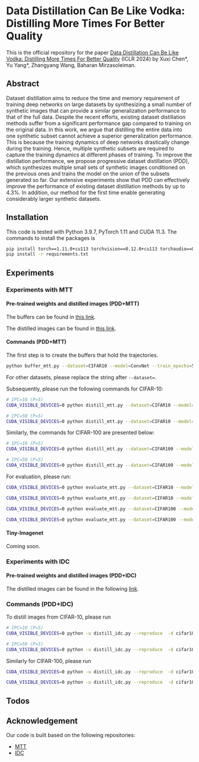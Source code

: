# Data Distillation Can Be Like Vodka: Distilling More Times For Better Quality

This is the official repository for the paper [Data Distillation Can Be Like Vodka: Distilling More Times For Better Quality](https://openreview.net/forum?id=1NHgmKqOzZ) (ICLR 2024) by Xuxi Chen*, Yu Yang*, Zhangyang Wang, Baharan Mirzasoleiman.

## Abstract

Dataset distillation aims to reduce the time and memory requirement of training deep networks on large datasets by synthesizing a small number of synthetic images that can provide a similar generalization performance to that of the full data. Despite the recent efforts, existing dataset distillation methods suffer from a significant performance gap compared to training on the original data. In this work, we argue that distilling the entire data into one synthetic subset cannot achieve a superior generalization performance. This is because the training dynamics of deep networks drastically change during the training. Hence, multiple synthetic subsets are required to capture the training dynamics at different phases of training. To improve the distillation performance, we propose progressive dataset distillation (PDD), which synthesizes multiple small sets of synthetic images conditioned on the previous ones and trains the model on the union of the subsets generated so far. Our extensive experiments show that PDD can effectively improve the performance of existing dataset distillation methods by up to 4.3%. In addition, our method for the first time enable generating considerably larger synthetic datasets.

## Installation

This code is tested with Python 3.9.7, PyTorch 1.11 and CUDA 11.3. The commands to install the packages is

```bash
pip install torch==1.11.0+cu113 torchvision==0.12.0+cu113 torchaudio==0.11.0 --extra-index-url https://download.pytorch.org/whl/cu113
pip install -r requirements.txt
```

## Experiments

### Experiments with MTT

#### Pre-trained weights and distilled images (PDD+MTT)

The buffers can be found in [this link](https://drive.google.com/drive/folders/1ZKamN6ledxEnmLyya4Mbl57Fu_H1Axb6?usp=sharing).

The distilled images can be found in [this link](https://drive.google.com/drive/folders/1OKnCiKO78-MOuMXRJWGyE3uV69t2kIMV?usp=sharing).

#### Commands (PDD+MTT)

The first step is to create the buffers that hold the trajectories.

```bash
python buffer_mtt.py --dataset=CIFAR10 --model=ConvNet --train_epochs=50 --num_experts=100 --zca --data_path=data
```

For other datasets, please replace the string after `--dataset=`.

Subsequently, please run the following commands for CIFAR-10:

```bash
# IPC=10 (P=5)
CUDA_VISIBLE_DEVICES=0 python distill_mtt.py --dataset=CIFAR10 --model=ConvNet --ipc=10 --syn_steps=30 --expert_epochs=2 --max_start_epoch=15 --zca --lr_img=1000 --lr_lr=1e-05 --lr_teacher=0.01 --num_intervals 5 --root_log_dir logged_files

# IPC=50 (P=5)
CUDA_VISIBLE_DEVICES=0 python distill_mtt.py --dataset=CIFAR10 --model=ConvNet --ipc=2 --syn_steps=50 --expert_epochs=2 --max_start_epoch=5 --zca --lr_img=1000 --lr_lr=1e-07 --lr_teacher=0.01 --num_intervals 5 --root_log_dir logged_files 
```

Similarly, the commands for CIFAR-100 are presented below:

```bash
# IPC=10 (P=5)
CUDA_VISIBLE_DEVICES=0 python distill_mtt.py --dataset=CIFAR100 --model=ConvNet --ipc=2 --syn_steps=20 --expert_epochs=3 --max_start_epoch=20 --zca --lr_img=1000 --lr_lr=1e-05 --lr_teacher=0.01 --num_intervals 5 --root_log_dir logged_files 

# IPC=50 (P=5)
CUDA_VISIBLE_DEVICES=0 python distill_mtt.py --dataset=CIFAR100 --model=ConvNet --ipc=10 --syn_steps=20 --expert_epochs=2 --max_start_epoch=20 --zca --lr_img=1000 --lr_lr=1e-05 --lr_teacher=0.01 --num_intervals 5 --root_log_dir logged_files --batch_syn 512 
```

For evaluation, please run:

```bash
CUDA_VISIBLE_DEVICES=0 python evaluate_mtt.py --dataset=CIFAR10 --model=ConvNet --ipc=2 --syn_steps=50 --expert_epochs=2 --max_start_epoch=5 --zca --lr_img=1000 --lr_lr=1e-07 --lr_teacher=0.01 --num_intervals 5 --num_experts 5 --override_load_path CIFAR10_ConvNet_S_ipc2_max5_syn50_real2_img1000.0_1e-07_0.01_increase_zca --save_path logged_files --epoch_eval_train 500

CUDA_VISIBLE_DEVICES=0 python evaluate_mtt.py --dataset=CIFAR10 --model=ConvNet --ipc=10 --syn_steps=20 --expert_epochs=2 --max_start_epoch=15 --zca --lr_img=1000 --lr_lr=1e-05 --lr_teacher=0.01 --num_intervals 5 --num_experts 5 --override_load_path CIFAR10_ConvNet_S_ipc10_max15_syn30_real2_img1000.0_1e-05_0.01_increase_zca --save_path logged_files --epoch_eval_train 500

CUDA_VISIBLE_DEVICES=0 python evaluate_mtt.py --dataset=CIFAR100 --model=ConvNet --ipc=2 --syn_steps=20 --expert_epochs=3 --max_start_epoch=20 --zca --lr_img=1000 --lr_lr=1e-05 --lr_teacher=0.01 --num_intervals 5 --num_experts 5 --override_load_path CIFAR100_ConvNet_S_ipc2_max20_syn20_real3_img1000.0_1e-05_0.01_increase_zca --save_path logged_files --epoch_eval_train 500

CUDA_VISIBLE_DEVICES=0 python evaluate_mtt.py --dataset=CIFAR100 --model=ConvNet --ipc=10 --syn_steps=20 --expert_epochs=2 --max_start_epoch=20 --zca --lr_img=1000 --lr_lr=1e-05 --lr_teacher=0.01 --num_intervals 5 --num_experts 5 --override_load_path CIFAR100_ConvNet_S_ipc10_max20_syn20_real2_img1000.0_1e-05_0.01_increase_zca --save_path logged_files --epoch_eval_train 500
```

#### Tiny-Imagenet

Coming soon.

### Experiments with IDC

#### Pre-trained weights and distilled images (PDD+IDC)

The distilled images can be found in the following [link](https://drive.google.com/drive/folders/1uyrRHFt5MX_cnZFKOFJ8ouE_Vtt7_Fg9?usp=sharing).

### Commands (PDD+IDC)

To distill images from CIFAR-10, please run

```bash
# IPC=10 (P=5)
CUDA_VISIBLE_DEVICES=0 python -u distill_idc.py --reproduce  -d cifar10 -f 2 --ipc 2 --data_dir data --tag progressive --start-interval 0 --niter 2000 

# IPC=50 (P=5)
CUDA_VISIBLE_DEVICES=0 python -u distill_idc.py --reproduce  -d cifar10 -f 2 --ipc 10 --data_dir data --tag progressive --start-interval 0 --niter 2000 
```

Similarly for CIFAR-100, please run

```bash
CUDA_VISIBLE_DEVICES=0 python -u distill_idc.py --reproduce  -d cifar100 -f 2 --ipc 2 --data_dir data --tag progressive --start-interval 0 --niter 2000 

CUDA_VISIBLE_DEVICES=0 python -u distill_idc.py --reproduce  -d cifar100 -f 2 --ipc 10 --data_dir data --tag progressive --start-interval 0 --niter 1000 
```

## Todos


## Acknowledgement

Our code is built based on the following repositories:

- [MTT](https://github.com/GeorgeCazenavette/mtt-distillation)
- [IDC](https://github.com/snu-mllab/Efficient-Dataset-Condensation)